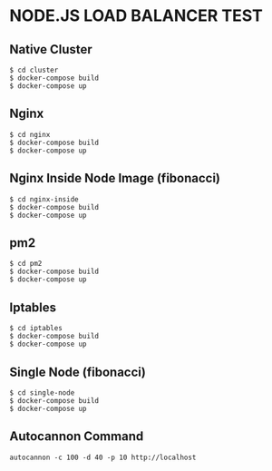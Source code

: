 # NODE.JS LOAD BALANCER TEST

## Native Cluster
```
$ cd cluster
$ docker-compose build
$ docker-compose up
```

## Nginx
```
$ cd nginx
$ docker-compose build
$ docker-compose up
```

## Nginx Inside Node Image (fibonacci)
```
$ cd nginx-inside
$ docker-compose build
$ docker-compose up
```

## pm2
```
$ cd pm2
$ docker-compose build
$ docker-compose up
```

## Iptables
```
$ cd iptables
$ docker-compose build
$ docker-compose up
```

## Single Node (fibonacci)
```
$ cd single-node
$ docker-compose build
$ docker-compose up
```


## Autocannon Command
```
autocannon -c 100 -d 40 -p 10 http://localhost
```
